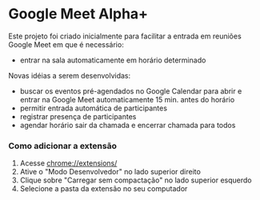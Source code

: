 # Google Meet Alpha+

Este projeto foi criado inicialmente para facilitar a entrada em reuniões Google Meet em que é necessário:

- entrar na sala automaticamente em horário determinado


Novas idéias a serem desenvolvidas:

- buscar os eventos pré-agendados no Google Calendar para abrir e entrar na Google Meet automaticamente 15 min. antes do horário
- permitir entrada automática de participantes
- registrar presença de participantes
- agendar horário sair da chamada e encerrar chamada para todos

### Como adicionar a extensão
1. Acesse [chrome://extensions/](chrome://extensions/)
2. Ative o "Modo Desenvolvedor" no lado superior direito
3. Clique sobre "Carregar sem compactação" no lado superior esquerdo
4. Selecione a pasta da extensão no seu computador 